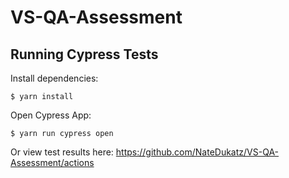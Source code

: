 # VS-QA-Assessment

## Running Cypress Tests

Install dependencies:
````
$ yarn install
````
Open Cypress App:
````
$ yarn run cypress open
````
Or view test results here: https://github.com/NateDukatz/VS-QA-Assessment/actions
